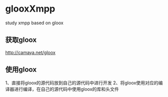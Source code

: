 # glooxXmpp
study xmpp based on gloox

## 获取gloox ##

http://camaya.net/gloox

## 使用gloox ##

1、直接将gloox的源代码放到自己的源代码中进行开发
2、将gloox使用对应的编译器进行编译，在自己的源代码中使用gloox的库和头文件
